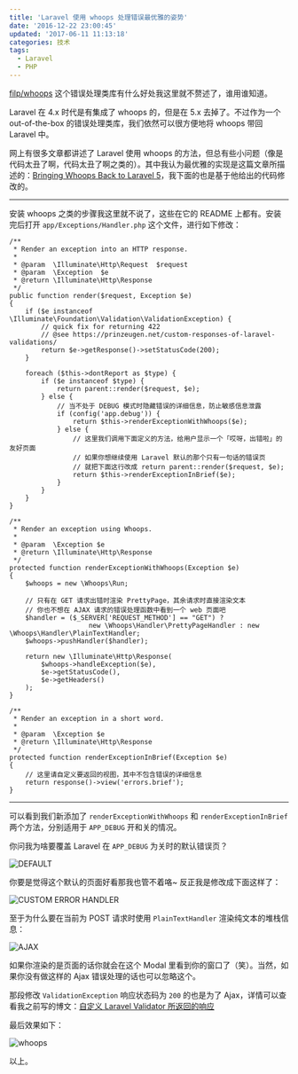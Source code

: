 ```yaml
---
title: 'Laravel 使用 whoops 处理错误最优雅的姿势'
date: '2016-12-22 23:00:45'
updated: '2017-06-11 11:13:18'
categories: 技术
tags:
  - Laravel
  - PHP
---
```


[filp/whoops](https://github.com/filp/whoops) 这个错误处理类库有什么好处我这里就不赘述了，谁用谁知道。

Laravel 在 4.x 时代是有集成了 whoops 的，但是在 5.x 去掉了。不过作为一个 out-of-the-box 的错误处理类库，我们依然可以很方便地将 whoops 带回 Laravel 中。

网上有很多文章都讲述了 Laravel 使用 whoops 的方法，但总有些小问题（像是代码太丑了啊，代码太丑了啊之类的）。其中我认为最优雅的实现是这篇文章所描述的：[Bringing Whoops Back to Laravel 5](https://mattstauffer.co/blog/bringing-whoops-back-to-laravel-5)，我下面的也是基于他给出的代码修改的。

<!--more-->

-------------

安装 whoops 之类的步骤我这里就不说了，这些在它的 README 上都有。安装完后打开 `app/Exceptions/Handler.php` 这个文件，进行如下修改：

```
/**
 * Render an exception into an HTTP response.
 *
 * @param  \Illuminate\Http\Request  $request
 * @param  \Exception  $e
 * @return \Illuminate\Http\Response
 */
public function render($request, Exception $e)
{
    if ($e instanceof \Illuminate\Foundation\Validation\ValidationException) {
        // quick fix for returning 422
        // @see https://prinzeugen.net/custom-responses-of-laravel-validations/
        return $e->getResponse()->setStatusCode(200);
    }

    foreach ($this->dontReport as $type) {
        if ($e instanceof $type) {
            return parent::render($request, $e);
        } else {
            // 当不处于 DEBUG 模式时隐藏错误的详细信息，防止敏感信息泄露
            if (config('app.debug')) {
                return $this->renderExceptionWithWhoops($e);
            } else {
                // 这里我们调用下面定义的方法，给用户显示一个「哎呀，出错啦」的友好页面
                // 如果你想继续使用 Laravel 默认的那个只有一句话的错误页
                // 就把下面这行改成 return parent::render($request, $e);
                return $this->renderExceptionInBrief($e);
            }
        }
    }
}

/**
 * Render an exception using Whoops.
 *
 * @param  \Exception $e
 * @return \Illuminate\Http\Response
 */
protected function renderExceptionWithWhoops(Exception $e)
{
    $whoops = new \Whoops\Run;

    // 只有在 GET 请求出错时渲染 PrettyPage，其余请求时直接渲染文本
    // 你也不想在 AJAX 请求的错误处理函数中看到一个 web 页面吧
    $handler = ($_SERVER['REQUEST_METHOD'] == "GET") ?
                    new \Whoops\Handler\PrettyPageHandler : new \Whoops\Handler\PlainTextHandler;
    $whoops->pushHandler($handler);

    return new \Illuminate\Http\Response(
        $whoops->handleException($e),
        $e->getStatusCode(),
        $e->getHeaders()
    );
}

/**
 * Render an exception in a short word.
 *
 * @param  \Exception $e
 * @return \Illuminate\Http\Response
 */
protected function renderExceptionInBrief(Exception $e)
{
    // 这里请自定义要返回的视图，其中不包含错误的详细信息
    return response()->view('errors.brief');
}
```

------------

可以看到我们新添加了 `renderExceptionWithWhoops` 和 `renderExceptionInBrief` 两个方法，分别适用于 `APP_DEBUG` 开和关的情况。

你问我为啥要覆盖 Laravel 在 `APP_DEBUG` 为关时的默认错误页？

![DEFAULT](https://img.prin.studio/images/2017/06/11/dcd061dea8af4e92a25f6f759997867d.png)

你要是觉得这个默认的页面好看那我也管不着咯~ 反正我是修改成下面这样了：

![CUSTOM ERROR HANDLER](https://img.prin.studio/images/2017/06/11/e043fab0f154cf59e6d5381f2401c6c1.png)

至于为什么要在当前为 POST 请求时使用 `PlainTextHandler` 渲染纯文本的堆栈信息：

![AJAX](https://img.prin.studio/images/2017/06/11/48e75f7e2cfcec5ec7bd26084fd8ea93.png)

如果你渲染的是页面的话你就会在这个 Modal 里看到你的窗口了（笑）。当然，如果你没有做这样的 Ajax 错误处理的话也可以忽略这个。

那段修改 `ValidationException` 响应状态码为 `200` 的也是为了 Ajax，详情可以查看我之前写的博文：[自定义 Laravel Validator 所返回的响应](https://prinzeugen.net/custom-responses-of-laravel-validations/)

最后效果如下：

![whoops](https://img.prin.studio/images/2017/06/11/6892b433d0e0b08d24a8ec9569163462.png)

以上。
